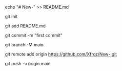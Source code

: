 echo "# New-" >> README.md

git init

git add README.md

git commit -m "first commit"

git branch -M main

git remote add origin https://github.com/Xfroz/New-.git

git push -u origin main
